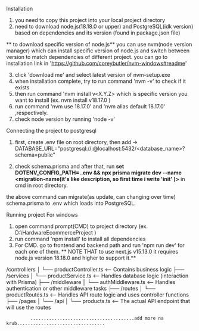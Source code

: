 Installation
  1. you need to copy this project into your local project directory
  2. need to download node.js(18.18.0 or upper) and PostgreSQL(idk version) based on dependencies and its version (found in package.json file)

  ** to download specific version of node.js**
  you can use nvm(node version manager) which can install specific version of node.js and switch between version to match dependencies of different project. you can go to installation link in 'https://github.com/coreybutler/nvm-windows#readme'
  
  3. click 'download me' and select latest version of nvm-setup.exe
  4. when installation complete, try to run command 'nvm -v' to check if it exists
  5. then run command 'nvm install v<X.Y.Z> which is specific version you want to install (ex. nvm install v18.17.0 )
  6. run command 'nvm use 18.17.0' and 'nvm alias default 18.17.0' ,respectively.
  7. check node version by running 'node -v'

Connecting the project to postgresql 

1. first, create .env file on root directory, then add -> DATABASE_URL="postgresql://<username>:<password>@localhost:5432/<database_name>?schema=public"
  
  2. check schema.prisma and after that, run
  **set DOTENV_CONFIG_PATH=.\.env && npx prisma migrate dev --name <migration-name(it's like description, so first time i write 'init' )>** in cmd in root directory.
  
  the above command can migrate(as update, can changing over time) schema.prisma to .env which loads into PostgreSQL.


  Running project For windows
  1. open command prompt(CMD) to project directory (ex. D:\HardwareEcommerceProject )
  2. run command 'npm install' to install all dependencies
  3. For CMD. go to frontend and backend path and run 'npm run dev' for each one of them.
  ** NOTE THAT to use next.js v15.13.0 it requires node.js version 18.18.0 and higher to support it.**

 /controlllers
  │    └── productController.ts  <-- Contains business logic
  ├── /services
  │    └── productService.ts  <-- Handles database logic (interaction with Prisma)
  ├── /middleware
  │    └── authMiddleware.ts   <-- Handles authentication or other middleware tasks
  ├── /routes
  │    └── productRoutes.ts   <-- Handles API route logic and uses controller functions
  ├── /pages
  │    └── /api
  │         └── products.ts   <-- The actual API endpoint that will use the routes
  
     
             .......................................add more na krub.................................
  
  
